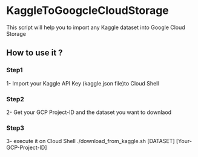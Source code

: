 # KaggleToGoogcleCloudStorage
This script will help you to import any Kaggle dataset into Google Cloud Storage 

## How to use it ?

### Step1
1- Import your Kaggle API Key (kaggle.json file)to Cloud Shell

### Step2
2- Get your GCP Project-ID and the dataset you want to downlaod 

### Step3
3- execute it on Cloud Shell 
 ./download_from_kaggle.sh [DATASET] [Your-GCP-Project-ID]
